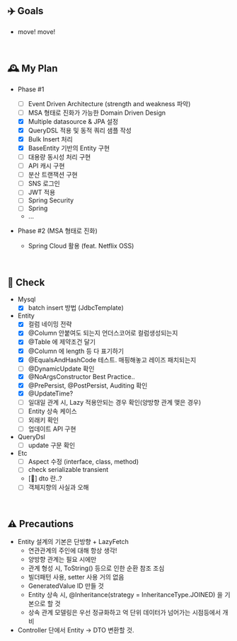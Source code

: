 ## ✈️ Goals

- move! move!

<br>

## 🕰 My Plan

- Phase #1
    - [ ] Event Driven Architecture (strength and weakness 파악)
    - [ ] MSA 형태로 진화가 가능한 Domain Driven Design
    - [x] Multiple datasource & JPA 설정
    - [x] QueryDSL 적용 및 동적 쿼리 샘플 작성
    - [x] Bulk Insert 처리
    - [x] BaseEntity 기반의 Entity 구현
    - [ ] 대용량 동시성 처리 구현
    - [ ] API 캐시 구현
    - [ ] 분산 트랜잭션 구현
    - [ ] SNS 로그인
    - [ ] JWT 적용
    - [ ] Spring Security
    - [ ] Spring
    - ...

- Phase #2 (MSA 형태로 진화)
    - Spring Cloud 활용 (feat. Netflix OSS)

<br>

## 📍 Check

- Mysql
    - [x] batch insert 방법 (JdbcTemplate)
- Entity
    - [x] 컬럼 네이밍 전략
    - [x] @Column 안붙여도 되는지 언더스코어로 컬럼생성되는지
    - [x] @Table 에 제약조건 달기
    - [x] @Column 에 length 등 다 표기하기
    - [x] @EqualsAndHashCode 테스트. 매핑해놓고 레이즈 패치되는지
    - [ ] @DynamicUpdate 확인
    - [x] @NoArgsConstructor Best Practice..
    - [X] @PrePersist, @PostPersist, Auditing 확인
    - [x] @UpdateTime?
    - [ ] 일대일 관계 시, Lazy 적용안되는 경우 확인(양방향 관계 맺은 경우)
    - [ ] Entity 상속 케이스
    - [ ] 외래키 확인
    - [ ] 업데이트 API 구현
- QueryDsl
    - [ ] update 구문 확인
- Etc
    - [ ] Aspect 수정 (interface, class, method)
    - [ ] check serializable transient
    - [] dto 란..?
    - [ ] 객체지향의 사실과 오해

<br>

## ⚠️ Precautions

- Entity 설계의 기본은 단방향 + LazyFetch
    - 연관관계의 주인에 대해 항상 생각!
    - 양방향 관계는 필요 시에만
    - 관계 형성 시, ToString() 등으로 인한 순환 참조 조심
    - 빌더패턴 사용, setter 사용 거의 없음
    - GeneratedValue ID 만들 것
    - Entity 상속 시, @Inheritance(strategy = InheritanceType.JOINED) 을 기본으로 할 것
    - 상속 관계 모델링은 우선 정규화하고 억 단위 데이터가 넘어가는 시점등에서 개비
- Controller 단에서 Entity -> DTO 변환할 것.
